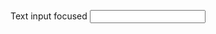 
<label class="usa-label" for="input-focus">Text input focused</label>
<input class="usa-input usa-focus" id="input-focus" name="input-focus" />